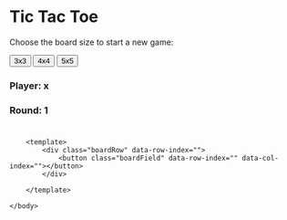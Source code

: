 <!DOCTYPE html>

<html lang="en">
    <head>
    	<title>Tic Tac Toe</title>
    	<meta charset="utf-8">
	<meta name="viewport" content="width=device-width, initial-scale=1.0">
    	<script src="./script.js" defer></script>
    	<link href="./style.css" rel="stylesheet">
    	<link href="https://fonts.googleapis.com/css2?family=Quicksand:wght@400;600&family=Raleway&display=swap" rel="stylesheet">
    </head>
	<body>
		<div class="container">
			<h1 class="title">Tic Tac Toe</h1>
			<div class="chooseSize">
				<p>Choose the board size to start a new game:</p>
				<div class="flexContainer">
					<button value="3">3x3</button>
					<button value="4">4x4</button>
					<button value="5">5x5</button>
				</div>
			</div>
			<div class="boardContainer">	
			</div>
			<div class="gameInfo">
				<h3 class="info">Player: <span id="currentPlayer">x</span></h3>
				<h3 class="info">Round: <span id="round">1</span></h3>
				<h1 class="info" id="result"></h1>
			</div>
		</div>

		<template>
			<div class="boardRow" data-row-index="">
				<button class="boardField" data-row-index="" data-col-index=""></button>
			</div>
			
		</template>

	</body>
</html>
